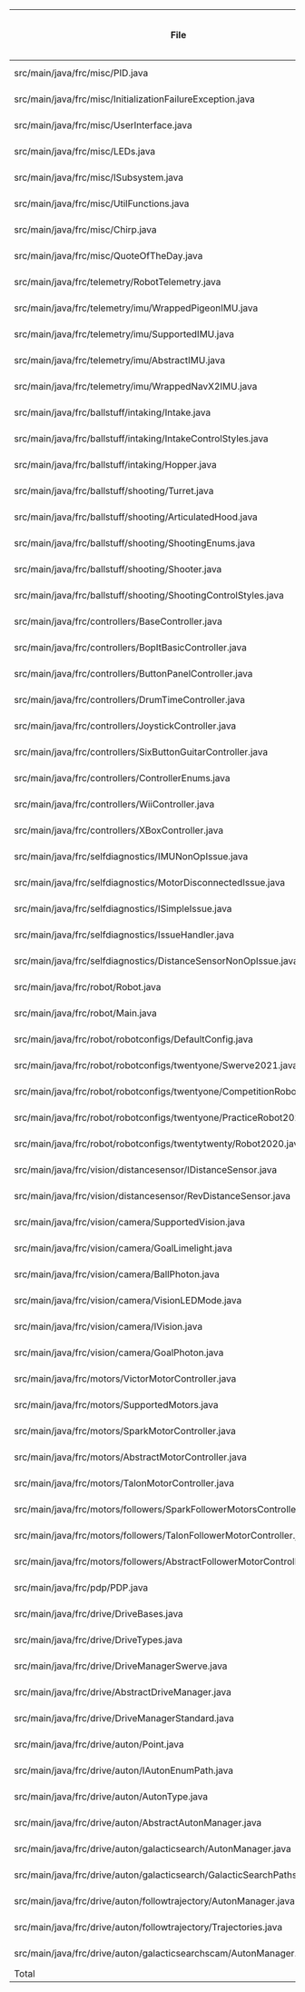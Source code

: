 
|File|Lines (% total)|Code Lines (% total)|% Code|Comment Lines (% total)|% Comment|Blank Lines (% total)|% Blank|
| --- | --- | --- | --- | --- | --- | --- | --- |
|src/main/java/frc/misc/PID.java|63 (0.8%)|36 (0.7%)|57.1%|18 (1.1%)|28.6%|9 (0.9%)|14.3%|
|src/main/java/frc/misc/InitializationFailureException.java|43 (0.6%)|15 (0.3%)|34.9%|23 (1.4%)|53.5%|5 (0.5%)|11.6%|
|src/main/java/frc/misc/UserInterface.java|98 (1.3%)|71 (1.4%)|72.4%|16 (1.0%)|16.3%|11 (1.1%)|11.2%|
|src/main/java/frc/misc/LEDs.java|90 (1.2%)|74 (1.5%)|82.2%|4 (0.2%)|4.4%|12 (1.2%)|13.3%|
|src/main/java/frc/misc/ISubsystem.java|94 (1.2%)|19 (0.4%)|20.2%|62 (3.9%)|66.0%|13 (1.3%)|13.8%|
|src/main/java/frc/misc/UtilFunctions.java|35 (0.5%)|9 (0.2%)|25.7%|24 (1.5%)|68.6%|2 (0.2%)|5.7%|
|src/main/java/frc/misc/Chirp.java|213 (2.8%)|138 (2.7%)|64.8%|48 (3.0%)|22.5%|27 (2.8%)|12.7%|
|src/main/java/frc/misc/QuoteOfTheDay.java|69 (0.9%)|55 (1.1%)|79.7%|11 (0.7%)|15.9%|3 (0.3%)|4.3%|
|src/main/java/frc/telemetry/RobotTelemetry.java|192 (2.5%)|112 (2.2%)|58.3%|54 (3.4%)|28.1%|26 (2.7%)|13.5%|
|src/main/java/frc/telemetry/imu/WrappedPigeonIMU.java|91 (1.2%)|54 (1.1%)|59.3%|15 (0.9%)|16.5%|22 (2.3%)|24.2%|
|src/main/java/frc/telemetry/imu/SupportedIMU.java|8 (0.1%)|4 (0.1%)|50.0%|3 (0.2%)|37.5%|1 (0.1%)|12.5%|
|src/main/java/frc/telemetry/imu/AbstractIMU.java|60 (0.8%)|38 (0.8%)|63.3%|10 (0.6%)|16.7%|12 (1.2%)|20.0%|
|src/main/java/frc/telemetry/imu/WrappedNavX2IMU.java|119 (1.6%)|70 (1.4%)|58.8%|29 (1.8%)|24.4%|20 (2.1%)|16.8%|
|src/main/java/frc/ballstuff/intaking/Intake.java|149 (2.0%)|107 (2.1%)|71.8%|19 (1.2%)|12.8%|23 (2.4%)|15.4%|
|src/main/java/frc/ballstuff/intaking/IntakeControlStyles.java|8 (0.1%)|4 (0.1%)|50.0%|3 (0.2%)|37.5%|1 (0.1%)|12.5%|
|src/main/java/frc/ballstuff/intaking/Hopper.java|194 (2.6%)|140 (2.8%)|72.2%|29 (1.8%)|14.9%|25 (2.6%)|12.9%|
|src/main/java/frc/ballstuff/shooting/Turret.java|309 (4.1%)|214 (4.3%)|69.3%|67 (4.2%)|21.7%|28 (2.9%)|9.1%|
|src/main/java/frc/ballstuff/shooting/ArticulatedHood.java|302 (4.0%)|256 (5.1%)|84.8%|24 (1.5%)|7.9%|22 (2.3%)|7.3%|
|src/main/java/frc/ballstuff/shooting/ShootingEnums.java|104 (1.4%)|84 (1.7%)|80.8%|7 (0.4%)|6.7%|13 (1.3%)|12.5%|
|src/main/java/frc/ballstuff/shooting/Shooter.java|373 (4.9%)|282 (5.6%)|75.6%|62 (3.9%)|16.6%|29 (3.0%)|7.8%|
|src/main/java/frc/ballstuff/shooting/ShootingControlStyles.java|8 (0.1%)|4 (0.1%)|50.0%|3 (0.2%)|37.5%|1 (0.1%)|12.5%|
|src/main/java/frc/controllers/BaseController.java|122 (1.6%)|71 (1.4%)|58.2%|28 (1.7%)|23.0%|23 (2.4%)|18.9%|
|src/main/java/frc/controllers/BopItBasicController.java|30 (0.4%)|19 (0.4%)|63.3%|8 (0.5%)|26.7%|3 (0.3%)|10.0%|
|src/main/java/frc/controllers/ButtonPanelController.java|43 (0.6%)|24 (0.5%)|55.8%|14 (0.9%)|32.6%|5 (0.5%)|11.6%|
|src/main/java/frc/controllers/DrumTimeController.java|37 (0.5%)|23 (0.5%)|62.2%|10 (0.6%)|27.0%|4 (0.4%)|10.8%|
|src/main/java/frc/controllers/JoystickController.java|96 (1.3%)|43 (0.9%)|44.8%|44 (2.7%)|45.8%|9 (0.9%)|9.4%|
|src/main/java/frc/controllers/SixButtonGuitarController.java|37 (0.5%)|23 (0.5%)|62.2%|10 (0.6%)|27.0%|4 (0.4%)|10.8%|
|src/main/java/frc/controllers/ControllerEnums.java|362 (4.8%)|196 (3.9%)|54.1%|110 (6.8%)|30.4%|56 (5.7%)|15.5%|
|src/main/java/frc/controllers/WiiController.java|47 (0.6%)|21 (0.4%)|44.7%|21 (1.3%)|44.7%|5 (0.5%)|10.6%|
|src/main/java/frc/controllers/XBoxController.java|68 (0.9%)|35 (0.7%)|51.5%|26 (1.6%)|38.2%|7 (0.7%)|10.3%|
|src/main/java/frc/selfdiagnostics/IMUNonOpIssue.java|29 (0.4%)|20 (0.4%)|69.0%|3 (0.2%)|10.3%|6 (0.6%)|20.7%|
|src/main/java/frc/selfdiagnostics/MotorDisconnectedIssue.java|40 (0.5%)|30 (0.6%)|75.0%|3 (0.2%)|7.5%|7 (0.7%)|17.5%|
|src/main/java/frc/selfdiagnostics/ISimpleIssue.java|40 (0.5%)|17 (0.3%)|42.5%|20 (1.2%)|50.0%|3 (0.3%)|7.5%|
|src/main/java/frc/selfdiagnostics/IssueHandler.java|17 (0.2%)|6 (0.1%)|35.3%|8 (0.5%)|47.1%|3 (0.3%)|17.6%|
|src/main/java/frc/selfdiagnostics/DistanceSensorNonOpIssue.java|36 (0.5%)|20 (0.4%)|55.6%|9 (0.6%)|25.0%|7 (0.7%)|19.4%|
|src/main/java/frc/robot/Robot.java|286 (3.8%)|235 (4.7%)|82.2%|32 (2.0%)|11.2%|19 (1.9%)|6.6%|
|src/main/java/frc/robot/Main.java|30 (0.4%)|9 (0.2%)|30.0%|17 (1.1%)|56.7%|4 (0.4%)|13.3%|
|src/main/java/frc/robot/robotconfigs/DefaultConfig.java|192 (2.5%)|141 (2.8%)|73.4%|33 (2.1%)|17.2%|18 (1.8%)|9.4%|
|src/main/java/frc/robot/robotconfigs/twentyone/Swerve2021.java|120 (1.6%)|93 (1.9%)|77.5%|10 (0.6%)|8.3%|17 (1.7%)|14.2%|
|src/main/java/frc/robot/robotconfigs/twentyone/CompetitionRobot2021.java|118 (1.6%)|91 (1.8%)|77.1%|10 (0.6%)|8.5%|17 (1.7%)|14.4%|
|src/main/java/frc/robot/robotconfigs/twentyone/PracticeRobot2021.java|119 (1.6%)|89 (1.8%)|74.8%|11 (0.7%)|9.2%|19 (1.9%)|16.0%|
|src/main/java/frc/robot/robotconfigs/twentytwenty/Robot2020.java|111 (1.5%)|83 (1.7%)|74.8%|10 (0.6%)|9.0%|18 (1.8%)|16.2%|
|src/main/java/frc/vision/distancesensor/IDistanceSensor.java|24 (0.3%)|10 (0.2%)|41.7%|11 (0.7%)|45.8%|3 (0.3%)|12.5%|
|src/main/java/frc/vision/distancesensor/RevDistanceSensor.java|92 (1.2%)|58 (1.2%)|63.0%|11 (0.7%)|12.0%|23 (2.4%)|25.0%|
|src/main/java/frc/vision/camera/SupportedVision.java|9 (0.1%)|4 (0.1%)|44.4%|3 (0.2%)|33.3%|2 (0.2%)|22.2%|
|src/main/java/frc/vision/camera/GoalLimelight.java|149 (2.0%)|116 (2.3%)|77.9%|6 (0.4%)|4.0%|27 (2.8%)|18.1%|
|src/main/java/frc/vision/camera/BallPhoton.java|175 (2.3%)|102 (2.0%)|58.3%|47 (2.9%)|26.9%|26 (2.7%)|14.9%|
|src/main/java/frc/vision/camera/VisionLEDMode.java|20 (0.3%)|6 (0.1%)|30.0%|13 (0.8%)|65.0%|1 (0.1%)|5.0%|
|src/main/java/frc/vision/camera/IVision.java|75 (1.0%)|32 (0.6%)|42.7%|30 (1.9%)|40.0%|13 (1.3%)|17.3%|
|src/main/java/frc/vision/camera/GoalPhoton.java|172 (2.3%)|102 (2.0%)|59.3%|43 (2.7%)|25.0%|27 (2.8%)|15.7%|
|src/main/java/frc/motors/VictorMotorController.java|145 (1.9%)|120 (2.4%)|82.8%|5 (0.3%)|3.4%|20 (2.1%)|13.8%|
|src/main/java/frc/motors/SupportedMotors.java|15 (0.2%)|8 (0.2%)|53.3%|4 (0.2%)|26.7%|3 (0.3%)|20.0%|
|src/main/java/frc/motors/SparkMotorController.java|190 (2.5%)|155 (3.1%)|81.6%|14 (0.9%)|7.4%|21 (2.2%)|11.1%|
|src/main/java/frc/motors/AbstractMotorController.java|169 (2.2%)|47 (0.9%)|27.8%|99 (6.2%)|58.6%|23 (2.4%)|13.6%|
|src/main/java/frc/motors/TalonMotorController.java|172 (2.3%)|138 (2.7%)|80.2%|13 (0.8%)|7.6%|21 (2.2%)|12.2%|
|src/main/java/frc/motors/followers/SparkFollowerMotorsController.java|21 (0.3%)|15 (0.3%)|71.4%|3 (0.2%)|14.3%|3 (0.3%)|14.3%|
|src/main/java/frc/motors/followers/TalonFollowerMotorController.java|21 (0.3%)|15 (0.3%)|71.4%|3 (0.2%)|14.3%|3 (0.3%)|14.3%|
|src/main/java/frc/motors/followers/AbstractFollowerMotorController.java|77 (1.0%)|33 (0.7%)|42.9%|35 (2.2%)|45.5%|9 (0.9%)|11.7%|
|src/main/java/frc/pdp/PDP.java|44 (0.6%)|12 (0.2%)|27.3%|26 (1.6%)|59.1%|6 (0.6%)|13.6%|
|src/main/java/frc/drive/DriveBases.java|9 (0.1%)|5 (0.1%)|55.6%|3 (0.2%)|33.3%|1 (0.1%)|11.1%|
|src/main/java/frc/drive/DriveTypes.java|15 (0.2%)|9 (0.2%)|60.0%|5 (0.3%)|33.3%|1 (0.1%)|6.7%|
|src/main/java/frc/drive/DriveManagerSwerve.java|320 (4.2%)|221 (4.4%)|69.1%|48 (3.0%)|15.0%|51 (5.2%)|15.9%|
|src/main/java/frc/drive/AbstractDriveManager.java|41 (0.5%)|20 (0.4%)|48.8%|14 (0.9%)|34.1%|7 (0.7%)|17.1%|
|src/main/java/frc/drive/DriveManagerStandard.java|407 (5.4%)|285 (5.7%)|70.0%|89 (5.5%)|21.9%|33 (3.4%)|8.1%|
|src/main/java/frc/drive/auton/Point.java|59 (0.8%)|25 (0.5%)|42.4%|27 (1.7%)|45.8%|7 (0.7%)|11.9%|
|src/main/java/frc/drive/auton/IAutonEnumPath.java|15 (0.2%)|4 (0.1%)|26.7%|10 (0.6%)|66.7%|1 (0.1%)|6.7%|
|src/main/java/frc/drive/auton/AutonType.java|11 (0.1%)|4 (0.1%)|36.4%|6 (0.4%)|54.5%|1 (0.1%)|9.1%|
|src/main/java/frc/drive/auton/AbstractAutonManager.java|83 (1.1%)|58 (1.2%)|69.9%|15 (0.9%)|18.1%|10 (1.0%)|12.0%|
|src/main/java/frc/drive/auton/galacticsearch/AutonManager.java|171 (2.2%)|117 (2.3%)|68.4%|31 (1.9%)|18.1%|23 (2.4%)|13.5%|
|src/main/java/frc/drive/auton/galacticsearch/GalacticSearchPaths.java|75 (1.0%)|62 (1.2%)|82.7%|6 (0.4%)|8.0%|7 (0.7%)|9.3%|
|src/main/java/frc/drive/auton/followtrajectory/AutonManager.java|95 (1.2%)|70 (1.4%)|73.7%|7 (0.4%)|7.4%|18 (1.8%)|18.9%|
|src/main/java/frc/drive/auton/followtrajectory/Trajectories.java|28 (0.4%)|17 (0.3%)|60.7%|6 (0.4%)|21.4%|5 (0.5%)|17.9%|
|src/main/java/frc/drive/auton/galacticsearchscam/AutonManager.java|102 (1.3%)|74 (1.5%)|72.5%|8 (0.5%)|7.8%|20 (2.1%)|19.6%|
|Total|7603|5019| |1609| |975| |